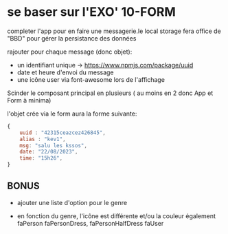 # se baser sur l'EXO' 10-FORM

completer l'app pour en faire une messagerie.le local storage fera office de "BBD" pour gérer la persistance des données

rajouter pour chaque message (donc objet):
- un identifiant unique -> https://www.npmjs.com/package/uuid
- date et heure d'envoi du message
- une icône user via font-awesome lors de l'affichage

Scinder le composant principal en plusieurs ( au moins en 2 donc App et Form à minima)

l'objet crée via le form aura la forme suivante:
```jsx
{
    uuid : "42315ceazcez426845",
    alias : "kev1",
    msg: "salu les kssos",
    date: "22/08/2023",
    time: "15h26",
}
```

## BONUS
- ajouter une liste d'option pour le genre 

- en fonction du genre, l'icône est différente et/ou la couleur également
faPerson
faPersonDress,
faPersonHalfDress
faUser
